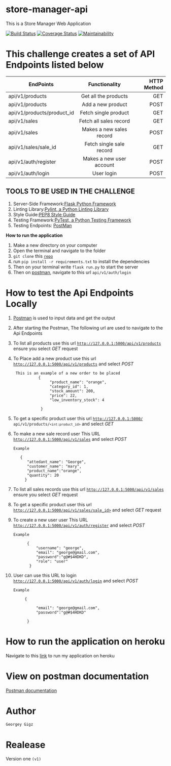 # store-manager-api
This is a Store Manager Web Application

[![Build Status](https://travis-ci.com/Georgeygigz/store-manager-api.svg?branch=bg-validation-161336793)](https://travis-ci.com/Georgeygigz/store-manager-api)  [![Coverage Status](https://coveralls.io/repos/github/Georgeygigz/store-manager-api/badge.svg?branch=bg-validation-161336793)](https://coveralls.io/github/Georgeygigz/store-manager-api?branch=master)   [![Maintainability](https://api.codeclimate.com/v1/badges/e7f6ace7b0d4ccb54c73/maintainability)](https://codeclimate.com/github/Georgeygigz/store-manager-api/maintainability)

# This challenge creates a set of API Endpoints listed below
| EndPoints       | Functionality  | HTTP Method  |
| ------------- |:-------------:| -----:|
| api/v1/products | Get all the products| GET |
| api/v1/products | Add a new product| POST |
| api/v1/products/product_id| Fetch single product |GET|
| api/v1/sales | Fetch all sales record |GET|
| api/v1/sales | Makes a new sales record |POST|
| api/v1/sales/sale_id |Fetch single sale record|GET|
| api/v1/auth/register | Makes a new user account |POST|
| api/v1/auth/login|User login |POST|

## TOOLS TO BE USED IN THE CHALLENGE
1. Server-Side Framework:[Flask Python Framework](http://flask.pocoo.org/)
2. Linting Library:[Pylint, a Python Linting Library](https://www.pylint.org/)
3. Style Guide:[PEP8 Style Guide](https://www.python.org/dev/peps/pep-0008/)
4. Testing Framework:[PyTest, a Python Testing Framework](https://docs.pytest.org/en/latest/)
5. Testing Endpoints: [PostMan](https://www.getpostman.com/)

**How to run the application**
 1. Make a new directory on your computer
 2. Open the terminal and navigate to the folder
 3. `git clone` this  <code>[repo](https://github.com/Georgeygigz/store-manager-api/)</code>
 4.  run `pip install -r requirements.txt` to install the dependencies
 5.  Then on your terminal write ```flask run.py``` to start the server
 6. Then on [postman](https://www.getpostman.com/), navigate to this url `api/v1/auth/login`

 # How to test the Api Endpoints Locally

 1. [Postman](https://www.getpostman.com/) is used to input data and get the output

 2. After starting the Postman, The following url are used to navigate to the Api Endpoints

 3. To list all products use this url <code>http://127.0.0.1:5000/api/v1/products</code> ensure you select    _GET_ request

 4. To Place add a new product use this url <code>http://127.0.0.1:5000/api/v1/products</code> and select _POST_
         
         This is an example of a new order to be placed
                   {         
                        "product_name": "orange",
                        "category_id": 1,
                        "stock_amount": 200,
                        "price": 22,
                        "low_inventory_stock": 4
            
                    }
  
  5. To get a specific product user this url <code>http://127.0.0.1:5000/ api/v1/products/`<int:product_id>`</code> and select _GET_

  6. To make a new sale record user This URL <code>http://127.0.0.1:5000/api/v1/sales</code> and select _POST_
      ```
      Example 
      
         {           
            "attedant_name": "George",
            "customer_name": "mary",
            "product_name":"orange",
            "quantity": 20
           }
      ```
  7. To list all sales records use this url <code>http://127.0.0.1:5000/api/v1/sales</code> ensure you select    _GET_ request

  8. To get a specific product user this url <code>http://127.0.0.1:5000/api/v1/sales/sale_id></code> and select _GET_ request

  9. To  create a new user user This URL <code>http://127.0.0.1:5000/api/v1/auth/register</code> and select _POST_
      ```
      Example 
      
            {           
                "username": "george",
                "email": "george@gmail.com",
                "password":"g@#$4HDKD",
                "role": "user"
             }
      ``` 
  9. User can use this URL to login <code>http://127.0.0.1:5000/api/v1/auth/login</code> and select _POST_
      ```
      Example 
      
           {      
               
                "email": "george@gmail.com",
                "password":"g@#$4HDKD"

            }
      ``` 

# How to run the application on heroku

 Navigate to this [link](https://gigzstoremanager-api-heroku.herokuapp.com/api/v1/products) to run my application on heroku

 # View on postman documentation

 [Postman documentation](https://documenter.getpostman.com/view/5283750/RWguwcEB#intro)

# Author
`Georgey Gigz`

# Realease 
 Version one `(v1)`